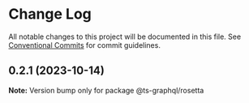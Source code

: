 # Change Log

All notable changes to this project will be documented in this file.
See [Conventional Commits](https://conventionalcommits.org) for commit guidelines.

## 0.2.1 (2023-10-14)

**Note:** Version bump only for package @ts-graphql/rosetta
